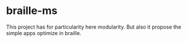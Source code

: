 # braille-ms
This project has for particularity here modularity.
But also it propose the simple apps optimize in braille.
